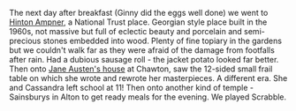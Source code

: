 The next day after breakfast (Ginny did the eggs well done) we went to
[Hinton Ampner](https://www.nationaltrust.org.uk/hinton-ampner), a National Trust place. Georgian style place built in the 1960s, not massive
but full of eclectic beauty and porcelain and semi-precious stones embedded into wood. Plenty
of fine topiary in the gardens but we couldn't walk far as they were afraid of the damage from
footfalls after rain. Had a dubious sausage roll - the jacket potato looked far better. Then
onto [Jane Austen's house](https://www.jane-austens-house-museum.org.uk/) at Chawton, saw the 12-sided small frail table on which she wrote and
rewrote her masterpieces. A different era. She and Cassandra left school at 11! Then onto
another kind of temple - Sainsburys in Alton to get ready meals for the evening. We played
Scrabble.
